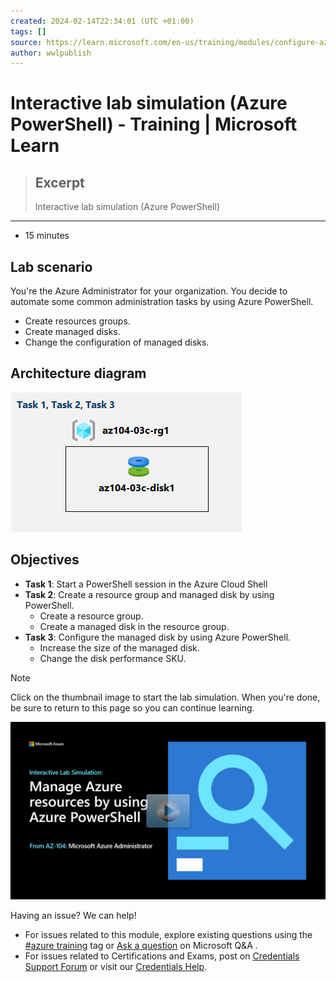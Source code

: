 ```yaml
---
created: 2024-02-14T22:34:01 (UTC +01:00)
tags: []
source: https://learn.microsoft.com/en-us/training/modules/configure-azure-resources-tools/5-simulation-powershell
author: wwlpublish
---
```


# Interactive lab simulation (Azure PowerShell) - Training | Microsoft Learn

> ## Excerpt
> Interactive lab simulation (Azure PowerShell)

---
-   15 minutes

## Lab scenario

You're the Azure Administrator for your organization. You decide to automate some common administration tasks by using Azure PowerShell.

-   Create resources groups.
-   Create managed disks.
-   Change the configuration of managed disks.

## Architecture diagram

![Architecture diagram as explained in the text.](Interactive%20lab%20simulation%20(Azure%20PowerShell)%20-%20Training%20%20Microsoft%20Learn/lab-03c.png)

## Objectives

-   **Task 1**: Start a PowerShell session in the Azure Cloud Shell
-   **Task 2**: Create a resource group and managed disk by using PowerShell.
    -   Create a resource group.
    -   Create a managed disk in the resource group.
-   **Task 3**: Configure the managed disk by using Azure PowerShell.
    -   Increase the size of the managed disk.
    -   Change the disk performance SKU.

Note

Click on the thumbnail image to start the lab simulation. When you're done, be sure to return to this page so you can continue learning.

[![Screenshot of the simulation page.](Interactive%20lab%20simulation%20(Azure%20PowerShell)%20-%20Training%20%20Microsoft%20Learn/simulation-powershell-thumbnail.jpg)](https://mslabs.cloudguides.com/guides/AZ-104%20Exam%20Guide%20-%20Microsoft%20Azure%20Administrator%20Exercise%206)

Having an issue? We can help!

-   For issues related to this module, explore existing questions using the [#azure training](https://aka.ms/azure-fundamentals-qna) tag or [Ask a question](https://aka.ms/qnaaztraining) on Microsoft Q&A .
-   For issues related to Certifications and Exams, post on [Credentials Support Forum](https://aka.ms/pilot-certifications-forums) or visit our [Credentials Help](https://aka.ms/pilot-cert-help).
